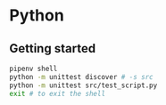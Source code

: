 # Python

## Getting started

```bash
pipenv shell
python -m unittest discover # -s src
python -m unittest src/test_script.py
exit # to exit the shell
```
